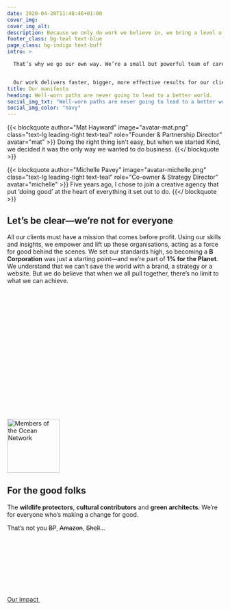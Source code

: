 ```yaml
---
date: 2020-04-20T11:48:46+01:00
cover_img:
cover_img_alt:
description: Because we only do work we believe in, we bring a level of commitment you won’t find anywhere else — and that means great results for you.
footer_class: bg-teal text-blue
page_class: bg-indigo text-buff
intro: >

  That’s why we go our own way. We’re a small but powerful team of carefully selected senior professionals. People whose work packs a real punch. **Strategy, brand, digital** – we bring it all together and drive change in ways that really matter. 


  Our work delivers faster, bigger, more effective results for our clients’ causes – in the charity sector, sustainability, research, the environment, and the arts.
title: Our manifesto
heading: Well-worn paths are never going to lead to a better world.
social_img_txt: "Well-worn paths are never going to lead to a better world."
social_img_color: "navy"
---
```


<div class="grid gap-10 md:grid-cols-2 lg:gap-20 section--lg">

  {{< blockquote author="Mat Hayward" image="avatar-mat.png" class="text-lg leading-tight text-teal" role="Founder & Partnership Director" avatar="mat" >}}
  Doing the right thing isn’t easy, but when we started Kind, we decided it was the only way we wanted to do business.
  {{</ blockquote >}}

  {{< blockquote author="Michelle Pavey" image="avatar-michelle.png" class="text-lg leading-tight text-teal" role="Co-owner & Strategy Director" avatar="michelle" >}}
  Five years ago, I chose to join a creative agency that put ‘doing good’ at the heart of everything it set out to do.
  {{</ blockquote >}}

</div>
<section class="max-w-5xl mx-auto section--lg">
<h2 class="h1">Let’s be clear—we’re not for everyone</h2>
<div class="mt-10 prose lede">

All our clients must have a mission that comes before profit. Using our skills and insights, we empower and lift up these organisations, acting as a force for good behind the scenes. We set our standards high, so becoming a **B Corporation** was just a starting point—and we’re part of **1% for the Planet**. We understand that we can’t save the world with a brand, a strategy or a website. But we do believe that when we all pull together, there’s no limit to what we can achieve.

</div>
<div class="flex flex-wrap items-center justify-center gap-10 mt-10 lg:gap-20 section">
  <svg class="w-24 h-32 flex-no-shrink" role="presentation">
    <use xlink:href="#icon-bcorp"/>
  </svg>
  <svg class="w-48 h-24 flex-no-shrink" role="presentation">
    <use xlink:href="#icon-1fortheplanet"/>
  </svg>
  <div class="w-32 shrink-0 grow-0">
    <img alt="Members of the Ocean Network" class="object-fit" height="126" loading="lazy" sizes="100vw" src="https://madebykind.imgix.net/logo-ocean-network.png?auto=format" width="122"><p></p>
  </div>
</div>
</section>
<section class="max-w-5xl mx-auto section--lg">
<h2 class="h1">For the good folks</h2>
<div class="mt-10 mb-16 prose lede">

The **wildlife protectors**, **cultural contributors** and **green architects**. We’re for everyone who’s making a change for good.

That’s not you ~~BP~~, ~~Amazon~~, ~~Shell~~…
  
</div>
<div>
  <a class="btn bg-buff text-indigo hover:bg-pink hover:text-blue focus:bg-pink focus:text-blue" href="/about/our-impact/">
    Our impact
    <svg class="w-12 h-4 flex-no-shrink" role="presentation">
      <use xlink:href="#icon-arrow"/>
    </svg>
  </a>
</div>
</section>
